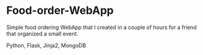 # Food-order-WebApp
Simple food ordering WebApp that I created in a couple of hours for a friend that organized a small event.

Python, Flask, Jinja2, MongoDB

